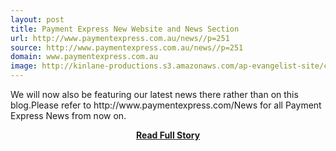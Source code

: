 ```yaml
---
layout: post
title: Payment Express New Website and News Section
url: http://www.paymentexpress.com.au/news//p=251
source: http://www.paymentexpress.com.au/news//p=251
domain: www.paymentexpress.com.au
image: http://kinlane-productions.s3.amazonaws.com/ap-evangelist-site/curated/screenshots/9352_api500_com.png
---
```


<p>We will now also be featuring our latest news there rather than on this blog.Please refer to http://www.paymentexpress.com/News for all Payment Express News from now on.</p>
<center><p><a href="http://www.paymentexpress.com.au/news//p=251" style='padding:25px; font-sze:18px; font-weight: bold;'>Read Full Story</a></p></center>
